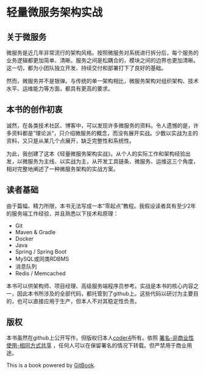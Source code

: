 # 轻量微服务架构实战

## 关于微服务

微服务是近几年非常流行的架构风格。按照微服务对系统进行拆分后，每个服务的业务逻辑都更加简单、清晰。服务之间是松耦合的，模块之间的边界也更加清晰。这一切，都为小团队独立开发、持续交付和部署打下了良好的基础。

然而，微服务并不是银弹。与传统的单一架构相比，微服务架构对组织架构、技术水平、运维能力等方面，都具有更高的要求。

## 本书的创作初衷

诚然，在各类技术社区、博客中，可以发现许多微服务的资料。令人遗憾的是，许多资料都是”理论派“，只介绍微服务的概念，而没有展开实战。少数以实战为主的资料，又只是从某几个点展开，缺乏完整性和系统性。

为此，我创建了这本《轻量微服务架构实战》。从个人的实际工作和架构经验出发，以微服务为主线、以实战为主，从开发工具链条、微服务、运维这三个角度，相对完整地阐述了一种微服务架构的实战方案。

## 读者基础

由于篇幅、精力所限，本书无法写成一本”零起点”教程。我假设读者具有至少2年的服务端工作经验，并且熟悉以下技术和原理：

* Git
* Maven & Gradle
* Docker
* Java
* Spring / Spring Boot 
* MySQL或同类RDBMS 
* 消息队列
* Redis / Memcached 

本书可以供架构师、项目经理、高级服务端程序员参考。实战是本书的核心内容之一，因此本书所涉及的全部代码，都托管到了github上。这些代码以研讨为主要目的，也可以直接应用于生产，但本人不对其稳定性负责。

## 版权

本书虽然在github上公开写作，但版权归本人[coder4](https://coder4.com)所有。依照 [署名-非商业性使用-相同方式共享](https://creativecommons.org/licenses/by-nc-sa/2.5/cn/) ，任何人可以在保留署名的情况下转载。但严禁用于商业用途。

This is a book powered by [GitBook](https://github.com/GitbookIO/gitbook).
